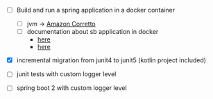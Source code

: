 

- [ ] Build and run a spring application in a docker container

    - [ ] jvm -> [Amazon Corretto](https://docs.aws.amazon.com/corretto/latest/corretto-8-ug/docker-install.html)
    - [ ] documentation about sb application in docker
        - [here](https://spring.io/guides/gs/spring-boot-docker/)
        - [here](https://spring.io/guides/topicals/spring-boot-docker)
    
- [x] incremental migration from junit4 to junit5 (kotlin project included)
- [ ] junit tests with custom logger level
- [ ] spring boot 2 with custom logger level
